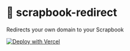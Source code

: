 # 🐬 scrapbook-redirect
Redirects your own domain to your Scrapbook

[![Deploy with Vercel](https://vercel.com/button)](https://vercel.com/new/git/external?repository-url=https%3A%2F%2Fgithub.com%2Fsampoder%2Fscrapbook-redirect&env=username&envDescription=Username%20refers%20to%20the%20last%20part%20of%20your%20Scrapbook%20URL.%20For%20example%20Sam's%20Scrapbook%20URL%20is%20scrapbook.hackclub.com%2Fsampoder%20so%20his%20username%20is%20'sampoder'.&project-name=my-scrapbook&repo-name=my-scrapbook&demo-title=Your%20Scrapbook%20-%20Your%20Domain&demo-description=Follow%20along%20with%20deploying%20this%20app%20to%20Vercel%20and%20then%20add%20your%20domain%20to%20the%20project.&demo-url=https%3A%2F%2Fscrapbook.hackclub.com&demo-image=https%3A%2F%2Fassets.hackclub.com%2Flog%2F2020-06-18_scrapbook.jpg)
